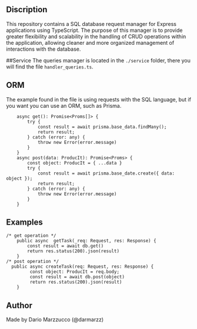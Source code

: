 ## Discription

This repository contains a SQL database request manager for Express applications using TypeScript. The purpose of this manager is to provide greater flexibility and scalability in the handling of CRUD operations within the application, allowing cleaner and more organized management of interactions with the database.

##Service
The queries manager is located in the ``./service`` folder, there you will find the file ``handler_queries.ts``.

## ORM
The example found in the file is using requests with the SQL language, but if you want you can use an ORM, such as Prisma.

````TS
    async get(): Promise<Proms[]> {
        try {
            const result = await prisma.base_data.findMany();
            return result;
        } catch (error: any) {
            throw new Error(error.message)
        }
    }
    async post(data: ProducIt): Promise<Proms> {
        const object: ProducIt = { ...data }
        try {
            const result = await prisma.base_date.create({ data: object });
            return result;
        } catch (error: any) {
            throw new Error(error.message)
        }
    }
````

## Examples

```TS
/* get operation */
    public async  getTask(_req: Request, res: Response) {
        const result = await db.get()
        return res.status(200).json(result)
    }
/* post operation */
  public async createTask(req: Request, res: Response) {
         const object: ProducIt = req.body;
         const result = await db.post(object)
         return res.status(200).json(result)
    }
```

## Author

Made by Dario Marzzucco (@darmarzz)
